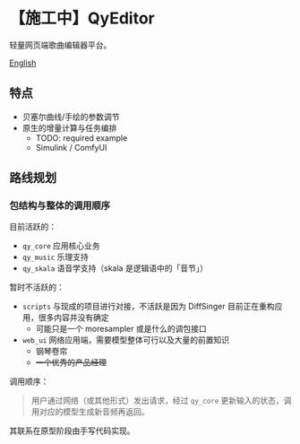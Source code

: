 # 【施工中】QyEditor

轻量网页端歌曲编辑器平台。

[English](README.en.md)

## 特点

* 贝塞尔曲线/手绘的参数调节
* 原生的增量计算与任务编排
  * TODO: required example
  * Simulink / ComfyUI

## 路线规划

### 包结构与整体的调用顺序

目前活跃的：

- `qy_core` 应用核心业务
- `qy_music` 乐理支持
- `qy_skala` 语音学支持（skala 是逻辑语中的「音节」）

暂时不活跃的：

- `scripts` 与现成的项目进行对接，不活跃是因为 DiffSinger 目前正在重构应用，很多内容并没有确定
  - 可能只是一个 moresampler 或是什么的调包接口
- `web_ui` 网络应用端，需要模型整体可行以及大量的前置知识
  - 钢琴卷帘
  - ~~一个优秀的产品经理~~

调用顺序：

> 用户通过网络（或其他形式）发出请求，经过 `qy_core` 更新输入的状态，调用对应的模型生成新音频再返回。

其联系在原型阶段由手写代码实现。
